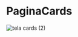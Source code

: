 # PaginaCards
![tela cards (2)](https://user-images.githubusercontent.com/85081592/191645450-86b4c6f2-c2e1-4d11-a89e-223f213e2f47.png)
